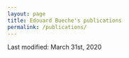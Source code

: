```yaml
---
layout: page
title: Edouard Bueche's publications
permalink: /publications/
---
```


Last modified: March 31st, 2020
